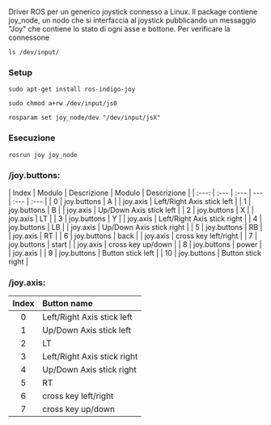 Driver ROS per un generico joystick connesso a Linux. Il package contiene joy_node, un nodo che si interfaccia al joystick pubblicando un messaggio "Joy" che contiene lo stato di ogni asse e bottone.
Per verificare la connessone
```
ls /dev/input/
```
### Setup ###
```
sudo apt-get install ros-indigo-joy
```
```
sudo chmod a+rw /dev/input/js0
```
```
rosparam set joy_node/dev "/dev/input/jsX"
```
### Esecuzione ###
```
rosrun joy joy_node
```

### /joy.buttons: ###
| Index | Modulo | Descrizione | Modulo | Descrizione |
| :---: | :--- | :--- | --- | :--- | :--- |
| 0 | joy.buttons | A |  | joy.axis | Left/Right Axis stick left |
| 1 | joy.buttons | B |  | joy.axis | Up/Down Axis stick left |
| 2 | joy.buttons | X |  | joy.axis | LT |
| 3 | joy.buttons | Y |  | joy.axis | Left/Right Axis stick right |
| 4 | joy.buttons | LB |  | joy.axis | Up/Down Axis stick right |
| 5 | joy.buttons | RB |  | joy.axis | RT |
| 6 | joy.buttons | back |  | joy.axis | cross key left/right |
| 7 | joy.buttons | start |  | joy.axis | cross key up/down |
| 8 | joy.buttons | power |  | joy.axis |
| 9 | joy.buttons | Button stick left |
| 10 | joy.buttons | Button stick right |

### /joy.axis: ###
| Index | Button name |
| :---: | :--- |
| 0 | Left/Right Axis stick left |
| 1 | Up/Down Axis stick left |
| 2 | LT |
| 3 | Left/Right Axis stick right |
| 4 | Up/Down Axis stick right |
| 5 | RT |
| 6 | cross key left/right |
| 7 | cross key up/down |
